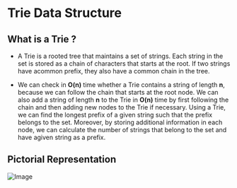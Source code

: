 # Trie Data Structure

## What is a Trie ?

- A Trie is a rooted tree that maintains a set of strings. Each string in the set is stored as a chain of characters that starts at the root. If two strings have acommon prefix, they also have a common chain in the tree.

- We can check in **O(n)** time whether a Trie contains a string of length **n**, because we can follow the chain that starts at the root node. We can also add a string of length **n** to the Trie in **O(n)** time by first following the chain and then adding new nodes to the Trie if necessary. Using a Trie, we can find the longest prefix of a given string such that the prefix belongs to the set. Moreover, by storing additional information in each node, we can calculate the number of strings that belong to the set and have agiven string as a prefix.

## Pictorial Representation
![Image](https://i.paste.pics/ABLGC.png?trs=4f6171b3351a08a2963bf2c4014e8cc2b0832a038161a39b0d676f60bb521a64)
